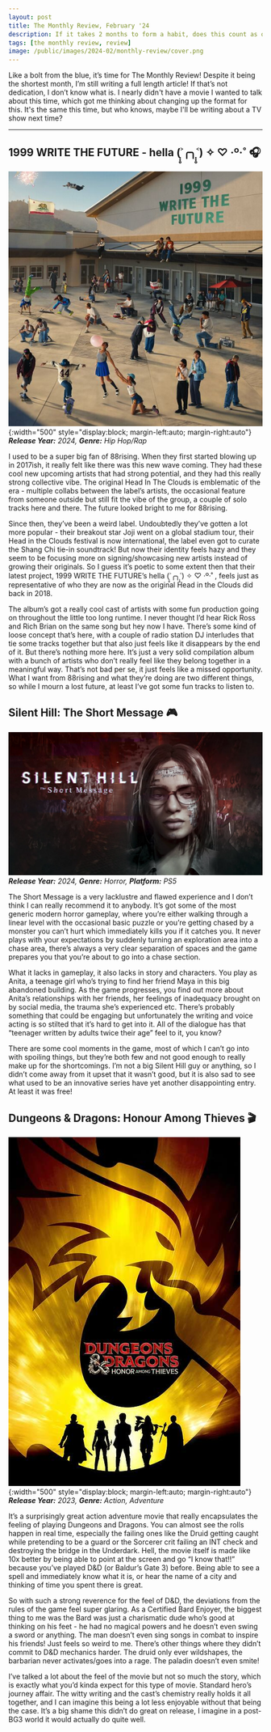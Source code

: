 ```yaml
---
layout: post
title: The Monthly Review, February '24
description: If it takes 2 months to form a habit, does this count as one now?
tags: [the monthly review, review]
image: /public/images/2024-02/monthly-review/cover.png
---
```


Like a bolt from the blue, it’s time for The Monthly Review! Despite it being the shortest month, I’m still writing a full length article! If that’s not dedication, I don’t know what is. I nearly didn't have a movie I wanted to talk about this time, which got me thinking about changing up the format for this. It's the same this time, but who knows, maybe I'll be writing about a TV show next time?

<hr/>

## 1999 WRITE THE FUTURE - hella (˃̣̣̥╭╮˂̣̣̥) ✧ ♡ ‧º·˚ 🎧

![1999 WRITE THE FUTURE - hella (˃̣̣̥╭╮˂̣̣̥) ✧ ♡ ‧º·˚](/public/images/2024-02/monthly-review/hella.jpg){:width="500" style="display:block; margin-left:auto; margin-right:auto"}
_**Release Year:** 2024, **Genre:** Hip Hop/Rap_

I used to be a super big fan of 88rising. When they first started blowing up in 2017ish, it really felt like there was this new wave coming. They had these cool new upcoming artists that had strong potential, and they had this really strong collective vibe. The original Head In The Clouds is emblematic of the era - multiple collabs between the label’s artists, the occasional feature from someone outside but still fit the vibe of the group, a couple of solo tracks here and there. The future looked bright to me for 88rising.

Since then, they’ve been a weird label. Undoubtedly they’ve gotten a lot more popular - their breakout star Joji went on a global stadium tour, their Head in the Clouds festival is now international, the label even got to curate the Shang Chi tie-in soundtrack! But now their identity feels hazy and they seem to be focusing more on signing/showcasing new artists instead of growing their originals. So I guess it’s poetic to some extent then that their latest project, 1999 WRITE THE FUTURE’s hella (˃̣̣̥╭╮˂̣̣̥) ✧ ♡ ‧º·˚ , feels just as representative of who they are now as the original Head in the Clouds did back in 2018. 

The album’s got a really cool cast of artists with some fun production going on throughout the little too long runtime. I never thought I’d hear Rick Ross and Rich Brian on the same song but hey now I have. There’s some kind of loose concept that’s here, with a couple of radio station DJ interludes that tie some tracks together but that also just feels like it disappears by the end of it. But there’s nothing more here. It’s just a very solid compilation album with a bunch of artists who don’t really feel like they belong together in a meaningful way. That’s not bad per se, it just feels like a missed opportunity. What I want from 88rising and what they’re doing are two different things, so while I mourn a lost future, at least I’ve got some fun tracks to listen to.

## Silent Hill: The Short Message 🎮

![Silent Hill: The Short Message](/public/images/2024-02/monthly-review/shortmessage.png)
_**Release Year:** 2024, **Genre:** Horror, **Platform:** PS5_

The Short Message is a very lacklustre and flawed experience and I don’t think I can really recommend it to anybody. It’s got some of the most generic modern horror gameplay, where you’re either walking through a linear level with the occasional basic puzzle or you’re getting chased by a monster you can’t hurt which immediately kills you if it catches you. It never plays with your expectations by suddenly turning an exploration area into a chase area, there’s always a very clear separation of spaces and the game prepares you that you’re about to go into a chase section.

What it lacks in gameplay, it also lacks in story and characters. You play as Anita, a teenage girl who’s trying to find her friend Maya in this big abandoned building. As the game progresses, you find out more about Anita’s relationships with her friends, her feelings of inadequacy brought on by social media, the trauma she’s experienced etc. There’s probably something that could be engaging but unfortunately the writing and voice acting is so stilted that it’s hard to get into it. All of the dialogue has that “teenager written by adults twice their age” feel to it, you know? 

There are some cool moments in the game, most of which I can’t go into with spoiling things, but they’re both few and not good enough to really make up for the shortcomings.  I’m not a big Silent Hill guy or anything, so I didn’t come away from it upset that it wasn’t good, but it is also sad to see what used to be an innovative series have yet another disappointing entry. At least it was free!

## Dungeons & Dragons: Honour Among Thieves 🎬

![The Iron Claw](/public/images/2024-02/monthly-review/dungeons.jpeg){:width="500" style="display:block; margin-left:auto; margin-right:auto"}
_**Release Year:** 2023, **Genre:** Action, Adventure_

It’s a surprisingly great action adventure movie that really encapsulates the feeling of playing Dungeons and Dragons. You can almost see the rolls happen in real time, especially the failing ones like the Druid getting caught while pretending to be a guard or the Sorcerer crit failing an INT check and destroying the bridge in the Underdark. Hell, the movie itself is made like 10x better by being able to point at the screen and go “I know that!!” because you’ve played D&D (or Baldur’s Gate 3) before. Being able to see a spell and immediately know what it is, or hear the name of a city and thinking of time you spent there is great. 

So with such a strong reverence for the feel of D&D, the deviations from the rules of the game feel super glaring. As a Certified Bard Enjoyer, the biggest thing to me was the Bard was just a charismatic dude who’s good at thinking on his feet - he had no magical powers and he doesn’t even swing a sword or anything. The man doesn’t even sing songs in combat to inspire his friends! Just feels so weird to me. There’s other things where they didn’t commit to D&D mechanics harder. The druid only ever wildshapes, the barbarian never activates/goes into a rage. The paladin doesn’t even smite! 

I’ve talked a lot about the feel of the movie but not so much the story, which is exactly what you’d kinda expect for this type of movie. Standard hero’s journey affair. The witty writing and the cast’s chemistry really holds it all together, and I can imagine this being a lot less enjoyable without that being the case. It’s a big shame this didn’t do great on release, I imagine in a post-BG3 world it would actually do quite well. 
